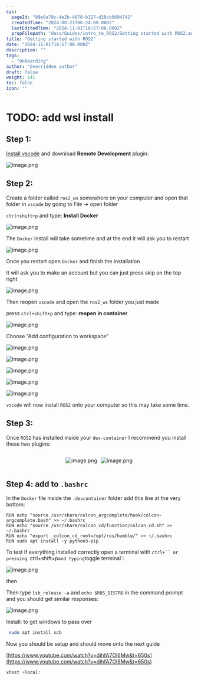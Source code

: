 ```yaml
---
sys:
  pageId: "89e0a78c-4e2b-4070-b327-d28cb0694742"
  createdTime: "2024-08-21T00:24:00.000Z"
  lastEditedTime: "2024-11-01T18:57:00.000Z"
  propFilepath: "docs/Guides/intro_to_ROS2/Getting started with ROS2.md"
title: "Getting started with ROS2"
date: "2024-11-01T18:57:00.000Z"
description: ""
tags:
  - "Onboarding"
author: "Overridden author"
draft: false
weight: 141
toc: false
icon: ""
---
```


# TODO: add wsl install

## Step 1:

[Install vscode](https://code.visualstudio.com/download) and download **Remote Development** plugin:

![image.png](https://prod-files-secure.s3.us-west-2.amazonaws.com/d518164a-d88e-44d1-a4ee-3adb3bd8bce0/efb52993-1881-4a40-b95e-6f020334f022/image.png?X-Amz-Algorithm=AWS4-HMAC-SHA256&X-Amz-Content-Sha256=UNSIGNED-PAYLOAD&X-Amz-Credential=ASIAZI2LB4665JKC2W3D%2F20250204%2Fus-west-2%2Fs3%2Faws4_request&X-Amz-Date=20250204T170305Z&X-Amz-Expires=3600&X-Amz-Security-Token=IQoJb3JpZ2luX2VjEBkaCXVzLXdlc3QtMiJHMEUCIBm4EIl2mDVlmJBp4JxcfeJE%2FkU%2Ft0zbg5it0bDdXzzVAiEAl1X8wByqWoiLE2ApEpH%2FJTbGEDFoWCiLZgHGaY1YgKEq%2FwMIMhAAGgw2Mzc0MjMxODM4MDUiDMvA7ibn4O%2Fj02x31SrcAwBfo1A4CH5R9fTNLe7NSN0qYyppkym7OAzVnBQSlTIY4dWYZ98amHyQ8rwY2gYRH6t1HNiMAMp7DiZMKGKRAfCajzS5%2BEVBxZnUlC8V2syXoaZIgY1cdgPmVeOnuNwvHl0KU6thfv7Cy3a9%2BxZWlbsdA6xQP3HjdALuXb3IgRrknH679zP9%2Fms9E6m9wWXxCve8W15ATJbhleMMa%2FJSFhLk78hjNlMfluQLVZbIWkdbTDy8u1RosHYOLNgKoMbS%2FVYlBNoqGPUGcM6QsCG2TCSdMvKGIJZPQqB7juC%2FB2fUUlO%2Bj8AkP2zc7yoM40KfU%2B2jDVm26Nuvqj%2BfLV0K4YUgHYtnr4CUem1wMPU6I6YUi8WBtTNLDb84Sk3KUOCN2ERkGp5Q5GDh86hpbU%2FnayDVBboiShWKjIIhCuIf9b7FBGDYTYhknho9QdGpxsmRg0tnl%2BP9SD81X8fizIQ4e%2BZHw8xkC1MlLpMoFDu5gOptciXXiIiheGpZEHoVzsnHSY2%2FogYPspv8ffFhSZPUNo73EqW1LNbV1XoietoXuNpPt89RQRxsjhfyO1vLXg5cZdS1%2BIkwxBqDJCa%2FJ%2Br8HS0XmYTrHPfK1xTaPZxHHF1xNojEQXuwfPmir7FOMPOEib0GOqUB8%2Fu4INhkeO%2FTmaSDuy2N%2Fl1E0qjRmXJ39%2BffA0TUrlE6Q3fOrqXpTpLT0nujfau4CEdhRQpRoWZyAtYFeEdYWQFFcP5cR%2FaiGlfRZ81S9NBvvzdmVMI96hsfREqMLZP0nN1N%2FMygZLdb1zHGzeIxAWc3w5EnqX3QmWaKXfFSNQtP%2Bj506ak29LLS28UOJyMRbF8QwKe3%2FlknTjm6%2B9i5r%2FHxnGmH&X-Amz-Signature=c9cdf3170fdbc5601ee45e78a3741a0df0d8a36dde4720817c66f3dfe4198850&X-Amz-SignedHeaders=host&x-id=GetObject)

## Step 2:

Create a folder called `ros2_ws` somewhere on your computer and open that folder in `vscode` by going to File → open folder 

`ctrl+shift+p` and type: **Install Docker**

![image.png](https://prod-files-secure.s3.us-west-2.amazonaws.com/d518164a-d88e-44d1-a4ee-3adb3bd8bce0/2269dc0e-1cd5-47ff-bceb-c04ad9b2eab0/image.png?X-Amz-Algorithm=AWS4-HMAC-SHA256&X-Amz-Content-Sha256=UNSIGNED-PAYLOAD&X-Amz-Credential=ASIAZI2LB4665JKC2W3D%2F20250204%2Fus-west-2%2Fs3%2Faws4_request&X-Amz-Date=20250204T170305Z&X-Amz-Expires=3600&X-Amz-Security-Token=IQoJb3JpZ2luX2VjEBkaCXVzLXdlc3QtMiJHMEUCIBm4EIl2mDVlmJBp4JxcfeJE%2FkU%2Ft0zbg5it0bDdXzzVAiEAl1X8wByqWoiLE2ApEpH%2FJTbGEDFoWCiLZgHGaY1YgKEq%2FwMIMhAAGgw2Mzc0MjMxODM4MDUiDMvA7ibn4O%2Fj02x31SrcAwBfo1A4CH5R9fTNLe7NSN0qYyppkym7OAzVnBQSlTIY4dWYZ98amHyQ8rwY2gYRH6t1HNiMAMp7DiZMKGKRAfCajzS5%2BEVBxZnUlC8V2syXoaZIgY1cdgPmVeOnuNwvHl0KU6thfv7Cy3a9%2BxZWlbsdA6xQP3HjdALuXb3IgRrknH679zP9%2Fms9E6m9wWXxCve8W15ATJbhleMMa%2FJSFhLk78hjNlMfluQLVZbIWkdbTDy8u1RosHYOLNgKoMbS%2FVYlBNoqGPUGcM6QsCG2TCSdMvKGIJZPQqB7juC%2FB2fUUlO%2Bj8AkP2zc7yoM40KfU%2B2jDVm26Nuvqj%2BfLV0K4YUgHYtnr4CUem1wMPU6I6YUi8WBtTNLDb84Sk3KUOCN2ERkGp5Q5GDh86hpbU%2FnayDVBboiShWKjIIhCuIf9b7FBGDYTYhknho9QdGpxsmRg0tnl%2BP9SD81X8fizIQ4e%2BZHw8xkC1MlLpMoFDu5gOptciXXiIiheGpZEHoVzsnHSY2%2FogYPspv8ffFhSZPUNo73EqW1LNbV1XoietoXuNpPt89RQRxsjhfyO1vLXg5cZdS1%2BIkwxBqDJCa%2FJ%2Br8HS0XmYTrHPfK1xTaPZxHHF1xNojEQXuwfPmir7FOMPOEib0GOqUB8%2Fu4INhkeO%2FTmaSDuy2N%2Fl1E0qjRmXJ39%2BffA0TUrlE6Q3fOrqXpTpLT0nujfau4CEdhRQpRoWZyAtYFeEdYWQFFcP5cR%2FaiGlfRZ81S9NBvvzdmVMI96hsfREqMLZP0nN1N%2FMygZLdb1zHGzeIxAWc3w5EnqX3QmWaKXfFSNQtP%2Bj506ak29LLS28UOJyMRbF8QwKe3%2FlknTjm6%2B9i5r%2FHxnGmH&X-Amz-Signature=6c1724670135d91fb518525e971e55d1c376bdbbfb9e0368bdb467d7bdbbe0cc&X-Amz-SignedHeaders=host&x-id=GetObject)

The `Docker` install will take sometime and at the end it will ask you to restart

![image.png](https://prod-files-secure.s3.us-west-2.amazonaws.com/d518164a-d88e-44d1-a4ee-3adb3bd8bce0/ed233f78-be33-4b1f-b89c-9c346c0e961e/image.png?X-Amz-Algorithm=AWS4-HMAC-SHA256&X-Amz-Content-Sha256=UNSIGNED-PAYLOAD&X-Amz-Credential=ASIAZI2LB4665JKC2W3D%2F20250204%2Fus-west-2%2Fs3%2Faws4_request&X-Amz-Date=20250204T170305Z&X-Amz-Expires=3600&X-Amz-Security-Token=IQoJb3JpZ2luX2VjEBkaCXVzLXdlc3QtMiJHMEUCIBm4EIl2mDVlmJBp4JxcfeJE%2FkU%2Ft0zbg5it0bDdXzzVAiEAl1X8wByqWoiLE2ApEpH%2FJTbGEDFoWCiLZgHGaY1YgKEq%2FwMIMhAAGgw2Mzc0MjMxODM4MDUiDMvA7ibn4O%2Fj02x31SrcAwBfo1A4CH5R9fTNLe7NSN0qYyppkym7OAzVnBQSlTIY4dWYZ98amHyQ8rwY2gYRH6t1HNiMAMp7DiZMKGKRAfCajzS5%2BEVBxZnUlC8V2syXoaZIgY1cdgPmVeOnuNwvHl0KU6thfv7Cy3a9%2BxZWlbsdA6xQP3HjdALuXb3IgRrknH679zP9%2Fms9E6m9wWXxCve8W15ATJbhleMMa%2FJSFhLk78hjNlMfluQLVZbIWkdbTDy8u1RosHYOLNgKoMbS%2FVYlBNoqGPUGcM6QsCG2TCSdMvKGIJZPQqB7juC%2FB2fUUlO%2Bj8AkP2zc7yoM40KfU%2B2jDVm26Nuvqj%2BfLV0K4YUgHYtnr4CUem1wMPU6I6YUi8WBtTNLDb84Sk3KUOCN2ERkGp5Q5GDh86hpbU%2FnayDVBboiShWKjIIhCuIf9b7FBGDYTYhknho9QdGpxsmRg0tnl%2BP9SD81X8fizIQ4e%2BZHw8xkC1MlLpMoFDu5gOptciXXiIiheGpZEHoVzsnHSY2%2FogYPspv8ffFhSZPUNo73EqW1LNbV1XoietoXuNpPt89RQRxsjhfyO1vLXg5cZdS1%2BIkwxBqDJCa%2FJ%2Br8HS0XmYTrHPfK1xTaPZxHHF1xNojEQXuwfPmir7FOMPOEib0GOqUB8%2Fu4INhkeO%2FTmaSDuy2N%2Fl1E0qjRmXJ39%2BffA0TUrlE6Q3fOrqXpTpLT0nujfau4CEdhRQpRoWZyAtYFeEdYWQFFcP5cR%2FaiGlfRZ81S9NBvvzdmVMI96hsfREqMLZP0nN1N%2FMygZLdb1zHGzeIxAWc3w5EnqX3QmWaKXfFSNQtP%2Bj506ak29LLS28UOJyMRbF8QwKe3%2FlknTjm6%2B9i5r%2FHxnGmH&X-Amz-Signature=6ba3effb2fb25e06ba1a80571d06d0a6c66cb53c6a0eac1a120bb98d4a179115&X-Amz-SignedHeaders=host&x-id=GetObject)

Once you restart open `Docker` and finish the installation

It will ask you to make an account but you can just press skip on the top right

![image.png](https://prod-files-secure.s3.us-west-2.amazonaws.com/d518164a-d88e-44d1-a4ee-3adb3bd8bce0/21010ad9-1659-4fd9-9f59-9932a09b2a3d/image.png?X-Amz-Algorithm=AWS4-HMAC-SHA256&X-Amz-Content-Sha256=UNSIGNED-PAYLOAD&X-Amz-Credential=ASIAZI2LB4665JKC2W3D%2F20250204%2Fus-west-2%2Fs3%2Faws4_request&X-Amz-Date=20250204T170305Z&X-Amz-Expires=3600&X-Amz-Security-Token=IQoJb3JpZ2luX2VjEBkaCXVzLXdlc3QtMiJHMEUCIBm4EIl2mDVlmJBp4JxcfeJE%2FkU%2Ft0zbg5it0bDdXzzVAiEAl1X8wByqWoiLE2ApEpH%2FJTbGEDFoWCiLZgHGaY1YgKEq%2FwMIMhAAGgw2Mzc0MjMxODM4MDUiDMvA7ibn4O%2Fj02x31SrcAwBfo1A4CH5R9fTNLe7NSN0qYyppkym7OAzVnBQSlTIY4dWYZ98amHyQ8rwY2gYRH6t1HNiMAMp7DiZMKGKRAfCajzS5%2BEVBxZnUlC8V2syXoaZIgY1cdgPmVeOnuNwvHl0KU6thfv7Cy3a9%2BxZWlbsdA6xQP3HjdALuXb3IgRrknH679zP9%2Fms9E6m9wWXxCve8W15ATJbhleMMa%2FJSFhLk78hjNlMfluQLVZbIWkdbTDy8u1RosHYOLNgKoMbS%2FVYlBNoqGPUGcM6QsCG2TCSdMvKGIJZPQqB7juC%2FB2fUUlO%2Bj8AkP2zc7yoM40KfU%2B2jDVm26Nuvqj%2BfLV0K4YUgHYtnr4CUem1wMPU6I6YUi8WBtTNLDb84Sk3KUOCN2ERkGp5Q5GDh86hpbU%2FnayDVBboiShWKjIIhCuIf9b7FBGDYTYhknho9QdGpxsmRg0tnl%2BP9SD81X8fizIQ4e%2BZHw8xkC1MlLpMoFDu5gOptciXXiIiheGpZEHoVzsnHSY2%2FogYPspv8ffFhSZPUNo73EqW1LNbV1XoietoXuNpPt89RQRxsjhfyO1vLXg5cZdS1%2BIkwxBqDJCa%2FJ%2Br8HS0XmYTrHPfK1xTaPZxHHF1xNojEQXuwfPmir7FOMPOEib0GOqUB8%2Fu4INhkeO%2FTmaSDuy2N%2Fl1E0qjRmXJ39%2BffA0TUrlE6Q3fOrqXpTpLT0nujfau4CEdhRQpRoWZyAtYFeEdYWQFFcP5cR%2FaiGlfRZ81S9NBvvzdmVMI96hsfREqMLZP0nN1N%2FMygZLdb1zHGzeIxAWc3w5EnqX3QmWaKXfFSNQtP%2Bj506ak29LLS28UOJyMRbF8QwKe3%2FlknTjm6%2B9i5r%2FHxnGmH&X-Amz-Signature=8baadcd50d6bedf4aa6582d5389edccfa7a25077777ba8dbc005531087825387&X-Amz-SignedHeaders=host&x-id=GetObject)

Then reopen `vscode` and open the `ros2_ws` folder you just made

press `ctrl+shift+p` and type: **reopen in container**

![image.png](https://prod-files-secure.s3.us-west-2.amazonaws.com/d518164a-d88e-44d1-a4ee-3adb3bd8bce0/4e93b8c2-41ad-488c-8095-c74205196118/image.png?X-Amz-Algorithm=AWS4-HMAC-SHA256&X-Amz-Content-Sha256=UNSIGNED-PAYLOAD&X-Amz-Credential=ASIAZI2LB4665JKC2W3D%2F20250204%2Fus-west-2%2Fs3%2Faws4_request&X-Amz-Date=20250204T170305Z&X-Amz-Expires=3600&X-Amz-Security-Token=IQoJb3JpZ2luX2VjEBkaCXVzLXdlc3QtMiJHMEUCIBm4EIl2mDVlmJBp4JxcfeJE%2FkU%2Ft0zbg5it0bDdXzzVAiEAl1X8wByqWoiLE2ApEpH%2FJTbGEDFoWCiLZgHGaY1YgKEq%2FwMIMhAAGgw2Mzc0MjMxODM4MDUiDMvA7ibn4O%2Fj02x31SrcAwBfo1A4CH5R9fTNLe7NSN0qYyppkym7OAzVnBQSlTIY4dWYZ98amHyQ8rwY2gYRH6t1HNiMAMp7DiZMKGKRAfCajzS5%2BEVBxZnUlC8V2syXoaZIgY1cdgPmVeOnuNwvHl0KU6thfv7Cy3a9%2BxZWlbsdA6xQP3HjdALuXb3IgRrknH679zP9%2Fms9E6m9wWXxCve8W15ATJbhleMMa%2FJSFhLk78hjNlMfluQLVZbIWkdbTDy8u1RosHYOLNgKoMbS%2FVYlBNoqGPUGcM6QsCG2TCSdMvKGIJZPQqB7juC%2FB2fUUlO%2Bj8AkP2zc7yoM40KfU%2B2jDVm26Nuvqj%2BfLV0K4YUgHYtnr4CUem1wMPU6I6YUi8WBtTNLDb84Sk3KUOCN2ERkGp5Q5GDh86hpbU%2FnayDVBboiShWKjIIhCuIf9b7FBGDYTYhknho9QdGpxsmRg0tnl%2BP9SD81X8fizIQ4e%2BZHw8xkC1MlLpMoFDu5gOptciXXiIiheGpZEHoVzsnHSY2%2FogYPspv8ffFhSZPUNo73EqW1LNbV1XoietoXuNpPt89RQRxsjhfyO1vLXg5cZdS1%2BIkwxBqDJCa%2FJ%2Br8HS0XmYTrHPfK1xTaPZxHHF1xNojEQXuwfPmir7FOMPOEib0GOqUB8%2Fu4INhkeO%2FTmaSDuy2N%2Fl1E0qjRmXJ39%2BffA0TUrlE6Q3fOrqXpTpLT0nujfau4CEdhRQpRoWZyAtYFeEdYWQFFcP5cR%2FaiGlfRZ81S9NBvvzdmVMI96hsfREqMLZP0nN1N%2FMygZLdb1zHGzeIxAWc3w5EnqX3QmWaKXfFSNQtP%2Bj506ak29LLS28UOJyMRbF8QwKe3%2FlknTjm6%2B9i5r%2FHxnGmH&X-Amz-Signature=7ec669ff96ce91ca5771cb0d616ab00fcd3fc3bdb7dc473cb8bf0212b109acb4&X-Amz-SignedHeaders=host&x-id=GetObject)

Choose “Add configuration to workspace”

![image.png](https://prod-files-secure.s3.us-west-2.amazonaws.com/d518164a-d88e-44d1-a4ee-3adb3bd8bce0/9560b282-5060-4989-ba37-97e7b2c22476/image.png?X-Amz-Algorithm=AWS4-HMAC-SHA256&X-Amz-Content-Sha256=UNSIGNED-PAYLOAD&X-Amz-Credential=ASIAZI2LB4665JKC2W3D%2F20250204%2Fus-west-2%2Fs3%2Faws4_request&X-Amz-Date=20250204T170305Z&X-Amz-Expires=3600&X-Amz-Security-Token=IQoJb3JpZ2luX2VjEBkaCXVzLXdlc3QtMiJHMEUCIBm4EIl2mDVlmJBp4JxcfeJE%2FkU%2Ft0zbg5it0bDdXzzVAiEAl1X8wByqWoiLE2ApEpH%2FJTbGEDFoWCiLZgHGaY1YgKEq%2FwMIMhAAGgw2Mzc0MjMxODM4MDUiDMvA7ibn4O%2Fj02x31SrcAwBfo1A4CH5R9fTNLe7NSN0qYyppkym7OAzVnBQSlTIY4dWYZ98amHyQ8rwY2gYRH6t1HNiMAMp7DiZMKGKRAfCajzS5%2BEVBxZnUlC8V2syXoaZIgY1cdgPmVeOnuNwvHl0KU6thfv7Cy3a9%2BxZWlbsdA6xQP3HjdALuXb3IgRrknH679zP9%2Fms9E6m9wWXxCve8W15ATJbhleMMa%2FJSFhLk78hjNlMfluQLVZbIWkdbTDy8u1RosHYOLNgKoMbS%2FVYlBNoqGPUGcM6QsCG2TCSdMvKGIJZPQqB7juC%2FB2fUUlO%2Bj8AkP2zc7yoM40KfU%2B2jDVm26Nuvqj%2BfLV0K4YUgHYtnr4CUem1wMPU6I6YUi8WBtTNLDb84Sk3KUOCN2ERkGp5Q5GDh86hpbU%2FnayDVBboiShWKjIIhCuIf9b7FBGDYTYhknho9QdGpxsmRg0tnl%2BP9SD81X8fizIQ4e%2BZHw8xkC1MlLpMoFDu5gOptciXXiIiheGpZEHoVzsnHSY2%2FogYPspv8ffFhSZPUNo73EqW1LNbV1XoietoXuNpPt89RQRxsjhfyO1vLXg5cZdS1%2BIkwxBqDJCa%2FJ%2Br8HS0XmYTrHPfK1xTaPZxHHF1xNojEQXuwfPmir7FOMPOEib0GOqUB8%2Fu4INhkeO%2FTmaSDuy2N%2Fl1E0qjRmXJ39%2BffA0TUrlE6Q3fOrqXpTpLT0nujfau4CEdhRQpRoWZyAtYFeEdYWQFFcP5cR%2FaiGlfRZ81S9NBvvzdmVMI96hsfREqMLZP0nN1N%2FMygZLdb1zHGzeIxAWc3w5EnqX3QmWaKXfFSNQtP%2Bj506ak29LLS28UOJyMRbF8QwKe3%2FlknTjm6%2B9i5r%2FHxnGmH&X-Amz-Signature=ec6f80481771e257502f12fd83844e3ab5cce454a37c24c4a226e816a17359e3&X-Amz-SignedHeaders=host&x-id=GetObject)

![image.png](https://prod-files-secure.s3.us-west-2.amazonaws.com/d518164a-d88e-44d1-a4ee-3adb3bd8bce0/2ee63f81-886b-48e8-a553-dc6e5eac99e4/image.png?X-Amz-Algorithm=AWS4-HMAC-SHA256&X-Amz-Content-Sha256=UNSIGNED-PAYLOAD&X-Amz-Credential=ASIAZI2LB4665JKC2W3D%2F20250204%2Fus-west-2%2Fs3%2Faws4_request&X-Amz-Date=20250204T170305Z&X-Amz-Expires=3600&X-Amz-Security-Token=IQoJb3JpZ2luX2VjEBkaCXVzLXdlc3QtMiJHMEUCIBm4EIl2mDVlmJBp4JxcfeJE%2FkU%2Ft0zbg5it0bDdXzzVAiEAl1X8wByqWoiLE2ApEpH%2FJTbGEDFoWCiLZgHGaY1YgKEq%2FwMIMhAAGgw2Mzc0MjMxODM4MDUiDMvA7ibn4O%2Fj02x31SrcAwBfo1A4CH5R9fTNLe7NSN0qYyppkym7OAzVnBQSlTIY4dWYZ98amHyQ8rwY2gYRH6t1HNiMAMp7DiZMKGKRAfCajzS5%2BEVBxZnUlC8V2syXoaZIgY1cdgPmVeOnuNwvHl0KU6thfv7Cy3a9%2BxZWlbsdA6xQP3HjdALuXb3IgRrknH679zP9%2Fms9E6m9wWXxCve8W15ATJbhleMMa%2FJSFhLk78hjNlMfluQLVZbIWkdbTDy8u1RosHYOLNgKoMbS%2FVYlBNoqGPUGcM6QsCG2TCSdMvKGIJZPQqB7juC%2FB2fUUlO%2Bj8AkP2zc7yoM40KfU%2B2jDVm26Nuvqj%2BfLV0K4YUgHYtnr4CUem1wMPU6I6YUi8WBtTNLDb84Sk3KUOCN2ERkGp5Q5GDh86hpbU%2FnayDVBboiShWKjIIhCuIf9b7FBGDYTYhknho9QdGpxsmRg0tnl%2BP9SD81X8fizIQ4e%2BZHw8xkC1MlLpMoFDu5gOptciXXiIiheGpZEHoVzsnHSY2%2FogYPspv8ffFhSZPUNo73EqW1LNbV1XoietoXuNpPt89RQRxsjhfyO1vLXg5cZdS1%2BIkwxBqDJCa%2FJ%2Br8HS0XmYTrHPfK1xTaPZxHHF1xNojEQXuwfPmir7FOMPOEib0GOqUB8%2Fu4INhkeO%2FTmaSDuy2N%2Fl1E0qjRmXJ39%2BffA0TUrlE6Q3fOrqXpTpLT0nujfau4CEdhRQpRoWZyAtYFeEdYWQFFcP5cR%2FaiGlfRZ81S9NBvvzdmVMI96hsfREqMLZP0nN1N%2FMygZLdb1zHGzeIxAWc3w5EnqX3QmWaKXfFSNQtP%2Bj506ak29LLS28UOJyMRbF8QwKe3%2FlknTjm6%2B9i5r%2FHxnGmH&X-Amz-Signature=5b5afc3e4b64e853fb8e524dd0205f9eb0666a7b58ade92fb5563949505b7761&X-Amz-SignedHeaders=host&x-id=GetObject)

![image.png](https://prod-files-secure.s3.us-west-2.amazonaws.com/d518164a-d88e-44d1-a4ee-3adb3bd8bce0/ae1580b2-b048-407e-aed9-b584224a7a04/image.png?X-Amz-Algorithm=AWS4-HMAC-SHA256&X-Amz-Content-Sha256=UNSIGNED-PAYLOAD&X-Amz-Credential=ASIAZI2LB4665JKC2W3D%2F20250204%2Fus-west-2%2Fs3%2Faws4_request&X-Amz-Date=20250204T170305Z&X-Amz-Expires=3600&X-Amz-Security-Token=IQoJb3JpZ2luX2VjEBkaCXVzLXdlc3QtMiJHMEUCIBm4EIl2mDVlmJBp4JxcfeJE%2FkU%2Ft0zbg5it0bDdXzzVAiEAl1X8wByqWoiLE2ApEpH%2FJTbGEDFoWCiLZgHGaY1YgKEq%2FwMIMhAAGgw2Mzc0MjMxODM4MDUiDMvA7ibn4O%2Fj02x31SrcAwBfo1A4CH5R9fTNLe7NSN0qYyppkym7OAzVnBQSlTIY4dWYZ98amHyQ8rwY2gYRH6t1HNiMAMp7DiZMKGKRAfCajzS5%2BEVBxZnUlC8V2syXoaZIgY1cdgPmVeOnuNwvHl0KU6thfv7Cy3a9%2BxZWlbsdA6xQP3HjdALuXb3IgRrknH679zP9%2Fms9E6m9wWXxCve8W15ATJbhleMMa%2FJSFhLk78hjNlMfluQLVZbIWkdbTDy8u1RosHYOLNgKoMbS%2FVYlBNoqGPUGcM6QsCG2TCSdMvKGIJZPQqB7juC%2FB2fUUlO%2Bj8AkP2zc7yoM40KfU%2B2jDVm26Nuvqj%2BfLV0K4YUgHYtnr4CUem1wMPU6I6YUi8WBtTNLDb84Sk3KUOCN2ERkGp5Q5GDh86hpbU%2FnayDVBboiShWKjIIhCuIf9b7FBGDYTYhknho9QdGpxsmRg0tnl%2BP9SD81X8fizIQ4e%2BZHw8xkC1MlLpMoFDu5gOptciXXiIiheGpZEHoVzsnHSY2%2FogYPspv8ffFhSZPUNo73EqW1LNbV1XoietoXuNpPt89RQRxsjhfyO1vLXg5cZdS1%2BIkwxBqDJCa%2FJ%2Br8HS0XmYTrHPfK1xTaPZxHHF1xNojEQXuwfPmir7FOMPOEib0GOqUB8%2Fu4INhkeO%2FTmaSDuy2N%2Fl1E0qjRmXJ39%2BffA0TUrlE6Q3fOrqXpTpLT0nujfau4CEdhRQpRoWZyAtYFeEdYWQFFcP5cR%2FaiGlfRZ81S9NBvvzdmVMI96hsfREqMLZP0nN1N%2FMygZLdb1zHGzeIxAWc3w5EnqX3QmWaKXfFSNQtP%2Bj506ak29LLS28UOJyMRbF8QwKe3%2FlknTjm6%2B9i5r%2FHxnGmH&X-Amz-Signature=042580d1b2e12ea8e57eb07feef0645967d5c073a969b53c0e223cbfda0a5da3&X-Amz-SignedHeaders=host&x-id=GetObject)

![image.png](https://prod-files-secure.s3.us-west-2.amazonaws.com/d518164a-d88e-44d1-a4ee-3adb3bd8bce0/53255b28-f75e-430f-b9e3-c0ac8577e42b/image.png?X-Amz-Algorithm=AWS4-HMAC-SHA256&X-Amz-Content-Sha256=UNSIGNED-PAYLOAD&X-Amz-Credential=ASIAZI2LB4665JKC2W3D%2F20250204%2Fus-west-2%2Fs3%2Faws4_request&X-Amz-Date=20250204T170305Z&X-Amz-Expires=3600&X-Amz-Security-Token=IQoJb3JpZ2luX2VjEBkaCXVzLXdlc3QtMiJHMEUCIBm4EIl2mDVlmJBp4JxcfeJE%2FkU%2Ft0zbg5it0bDdXzzVAiEAl1X8wByqWoiLE2ApEpH%2FJTbGEDFoWCiLZgHGaY1YgKEq%2FwMIMhAAGgw2Mzc0MjMxODM4MDUiDMvA7ibn4O%2Fj02x31SrcAwBfo1A4CH5R9fTNLe7NSN0qYyppkym7OAzVnBQSlTIY4dWYZ98amHyQ8rwY2gYRH6t1HNiMAMp7DiZMKGKRAfCajzS5%2BEVBxZnUlC8V2syXoaZIgY1cdgPmVeOnuNwvHl0KU6thfv7Cy3a9%2BxZWlbsdA6xQP3HjdALuXb3IgRrknH679zP9%2Fms9E6m9wWXxCve8W15ATJbhleMMa%2FJSFhLk78hjNlMfluQLVZbIWkdbTDy8u1RosHYOLNgKoMbS%2FVYlBNoqGPUGcM6QsCG2TCSdMvKGIJZPQqB7juC%2FB2fUUlO%2Bj8AkP2zc7yoM40KfU%2B2jDVm26Nuvqj%2BfLV0K4YUgHYtnr4CUem1wMPU6I6YUi8WBtTNLDb84Sk3KUOCN2ERkGp5Q5GDh86hpbU%2FnayDVBboiShWKjIIhCuIf9b7FBGDYTYhknho9QdGpxsmRg0tnl%2BP9SD81X8fizIQ4e%2BZHw8xkC1MlLpMoFDu5gOptciXXiIiheGpZEHoVzsnHSY2%2FogYPspv8ffFhSZPUNo73EqW1LNbV1XoietoXuNpPt89RQRxsjhfyO1vLXg5cZdS1%2BIkwxBqDJCa%2FJ%2Br8HS0XmYTrHPfK1xTaPZxHHF1xNojEQXuwfPmir7FOMPOEib0GOqUB8%2Fu4INhkeO%2FTmaSDuy2N%2Fl1E0qjRmXJ39%2BffA0TUrlE6Q3fOrqXpTpLT0nujfau4CEdhRQpRoWZyAtYFeEdYWQFFcP5cR%2FaiGlfRZ81S9NBvvzdmVMI96hsfREqMLZP0nN1N%2FMygZLdb1zHGzeIxAWc3w5EnqX3QmWaKXfFSNQtP%2Bj506ak29LLS28UOJyMRbF8QwKe3%2FlknTjm6%2B9i5r%2FHxnGmH&X-Amz-Signature=51b86eaaed93d247861f254999afb03e67ec60adb36827fff489ac010b98a6a1&X-Amz-SignedHeaders=host&x-id=GetObject)

![image.png](https://prod-files-secure.s3.us-west-2.amazonaws.com/d518164a-d88e-44d1-a4ee-3adb3bd8bce0/7c562767-5af9-4ffb-97d1-327bcdf4ee00/image.png?X-Amz-Algorithm=AWS4-HMAC-SHA256&X-Amz-Content-Sha256=UNSIGNED-PAYLOAD&X-Amz-Credential=ASIAZI2LB4665JKC2W3D%2F20250204%2Fus-west-2%2Fs3%2Faws4_request&X-Amz-Date=20250204T170305Z&X-Amz-Expires=3600&X-Amz-Security-Token=IQoJb3JpZ2luX2VjEBkaCXVzLXdlc3QtMiJHMEUCIBm4EIl2mDVlmJBp4JxcfeJE%2FkU%2Ft0zbg5it0bDdXzzVAiEAl1X8wByqWoiLE2ApEpH%2FJTbGEDFoWCiLZgHGaY1YgKEq%2FwMIMhAAGgw2Mzc0MjMxODM4MDUiDMvA7ibn4O%2Fj02x31SrcAwBfo1A4CH5R9fTNLe7NSN0qYyppkym7OAzVnBQSlTIY4dWYZ98amHyQ8rwY2gYRH6t1HNiMAMp7DiZMKGKRAfCajzS5%2BEVBxZnUlC8V2syXoaZIgY1cdgPmVeOnuNwvHl0KU6thfv7Cy3a9%2BxZWlbsdA6xQP3HjdALuXb3IgRrknH679zP9%2Fms9E6m9wWXxCve8W15ATJbhleMMa%2FJSFhLk78hjNlMfluQLVZbIWkdbTDy8u1RosHYOLNgKoMbS%2FVYlBNoqGPUGcM6QsCG2TCSdMvKGIJZPQqB7juC%2FB2fUUlO%2Bj8AkP2zc7yoM40KfU%2B2jDVm26Nuvqj%2BfLV0K4YUgHYtnr4CUem1wMPU6I6YUi8WBtTNLDb84Sk3KUOCN2ERkGp5Q5GDh86hpbU%2FnayDVBboiShWKjIIhCuIf9b7FBGDYTYhknho9QdGpxsmRg0tnl%2BP9SD81X8fizIQ4e%2BZHw8xkC1MlLpMoFDu5gOptciXXiIiheGpZEHoVzsnHSY2%2FogYPspv8ffFhSZPUNo73EqW1LNbV1XoietoXuNpPt89RQRxsjhfyO1vLXg5cZdS1%2BIkwxBqDJCa%2FJ%2Br8HS0XmYTrHPfK1xTaPZxHHF1xNojEQXuwfPmir7FOMPOEib0GOqUB8%2Fu4INhkeO%2FTmaSDuy2N%2Fl1E0qjRmXJ39%2BffA0TUrlE6Q3fOrqXpTpLT0nujfau4CEdhRQpRoWZyAtYFeEdYWQFFcP5cR%2FaiGlfRZ81S9NBvvzdmVMI96hsfREqMLZP0nN1N%2FMygZLdb1zHGzeIxAWc3w5EnqX3QmWaKXfFSNQtP%2Bj506ak29LLS28UOJyMRbF8QwKe3%2FlknTjm6%2B9i5r%2FHxnGmH&X-Amz-Signature=10d044fd7a6c54b076af7a466cbc2fddafae29487d3414c6e8a0d216adecb8d3&X-Amz-SignedHeaders=host&x-id=GetObject)

`vscode` will now install `ROS2` onto your computer so this may take some time.

## Step 3:

Once `ROS2` has installed inside your `dev-container` I recommend you install these two plugins:

<div style="display: flex;flex-direction: row; column-gap:10px; max-width: 630px;justify-content: center;">
<div>

![image.png](https://prod-files-secure.s3.us-west-2.amazonaws.com/d518164a-d88e-44d1-a4ee-3adb3bd8bce0/3fc3d550-5a54-4ba1-ba6b-faa01cdb7369/image.png?X-Amz-Algorithm=AWS4-HMAC-SHA256&X-Amz-Content-Sha256=UNSIGNED-PAYLOAD&X-Amz-Credential=ASIAZI2LB466X3CEK7QV%2F20250204%2Fus-west-2%2Fs3%2Faws4_request&X-Amz-Date=20250204T170308Z&X-Amz-Expires=3600&X-Amz-Security-Token=IQoJb3JpZ2luX2VjEBkaCXVzLXdlc3QtMiJIMEYCIQDnVr26xDdXkb9995qmi8kyEcoS01EDv3eNDAIhMdqsZgIhAInwPOAzrrbSwZ2urpWTDz4PXA7otyTmPyoWCZJpCd%2F2Kv8DCDIQABoMNjM3NDIzMTgzODA1IgzDiuDSEu2%2B%2BIQ0R2Uq3ANEiwanzKPU5G9Mqh072CC%2F0gHLWCodj4CuvwMGiwty2N06LsA38b9GdcJ8iU8waGfwqFfy9Vg0WfDWukHvQ9k9Hj5P3SDOdKxx%2BU8Xo18JxnBTC79vyHdSZxv7d09zO0v25Ki0%2BOQe3sP5ytWE989rDINu7vZgyUplbfrNqHK3GmCCHKyQyxcWaIXTsUL1gmNK%2F4pI18jVEJVfgEgwNezUAK9NISC%2Brg4C1ATZfiGOPTB6Mj4KqO11lzHAUuwZRGC7R4QFJ5cd2lCIp%2FIiseoD%2BY3AM727pFxtSrgolcuhsQnQ2rrrQe%2FOL34MFNqGThUzwrQ8MrK%2F0jH6cWB7Q%2BPEDCS3bF7AdFlzTMerVyDwIXHO6mfQlPe7WCX41UgvgbQldQkJ4jJ5cTH4gZD3yS8ldNw1vrH%2BNHjZj5jJ2FIfqdDaPrcfh0Ke0tLBZCOMGhYhnaTONRF87yj8aLxRkTFQ59P2MUKrCn5IwDW54K%2F5pDf7CbDiH2WSZzTZbUMe9%2BJSPfh0vhJ4St00X99J3jBjeK5lwJW%2B5bikxpaVo4BYRb0cc9alTq81NCJS%2F4hd09k%2FJnTu%2BqhTHEtIWy2tHB%2FlmgcJ40lBW9gYRg4F3NCx5ywurvxQdVSJ6DgWFjDwhIm9BjqkAW%2BzTMMsEn0hVaPwABNWn%2FpRRMhOE5bFx3ctBI0UCD%2BcOZKQJN%2FIU1cT2OKfy1JLbHVSNZDfEp52W4CRAXnou6SywynWb9Dui%2Fa9Lbem3l5%2BbIVduAw3FQHZsd8d548%2FDjufkAMKXiLs%2BUACyr4fCVf1NLFoJIBnbtXS9vhL3IgGvCQE1Q5fe8PpQO26x3iWkLIiM9oteYanqZfO%2FWLqclWWd%2F1J&X-Amz-Signature=fc086b2f9acd257605c64688182dc93708e39cd2d33b0893a66ceac179d480d9&X-Amz-SignedHeaders=host&x-id=GetObject)

</div>
<div>

![image.png](https://prod-files-secure.s3.us-west-2.amazonaws.com/d518164a-d88e-44d1-a4ee-3adb3bd8bce0/d994cc66-13c2-4093-a5a3-f84cf4601a82/image.png?X-Amz-Algorithm=AWS4-HMAC-SHA256&X-Amz-Content-Sha256=UNSIGNED-PAYLOAD&X-Amz-Credential=ASIAZI2LB466ROSL5ULL%2F20250204%2Fus-west-2%2Fs3%2Faws4_request&X-Amz-Date=20250204T170308Z&X-Amz-Expires=3600&X-Amz-Security-Token=IQoJb3JpZ2luX2VjEBkaCXVzLXdlc3QtMiJGMEQCIDzsKh6ZhprCevKZ2FrVDXHOeWQNY51LH%2FnSrL2RpQRnAiBfKfePdfMjW%2B7XiJCCtAZh7x6qhY2CCHXbasNcuODU5Sr%2FAwgyEAAaDDYzNzQyMzE4MzgwNSIMYlYhPIeGi%2FcXAcqtKtwDZ2gKrjQsir7RDhhlfuBuLIn0efIBWKeDDFup7PMYMq8a1uA3uqtscXa3Qf70E89pNAevW2GTLYQ%2BqFlcXeizV1UfsstbFh5GTSnaLwJHv52rSarwoqYmOJFFl153ZvND6FvNSVQvRUfJQqB4ffGbSUR0c8IzT8O0ePPyRBP%2BmFU0lt0ZpeBBQCT8Ta4jTcJ4QvulwC%2F2d4IwG%2FsoTiQKHLGHIsEwsMJZsQ%2F1tKYHb2laYhFS5A%2BZ9W03bsi5qCcFJ5m9lfVLxwvV42JV5wfbQtky3HeonE5S868Mh5psFZWA92FenNqpO%2FpqIQ0Hhqid5OwkHllzaXAZVefPGJaHEMrm8rhtuTFhvDzeMOcJT8GuxgOFelZN3v0IrA65HYMqqnRPQQEbV3bY0v4J4Jz5sm02eNn5pmSsPgp4wchyZP0nyBAUg%2FI08ywZ%2BJh0BfmuQ6hHwWS6i9L5t6kiB%2F44Gxcw2miUcydR2pFdbyjfFEtXKztwsWaZpPWKc7%2BFYyBQRbFT834oyzv08lROEakozMt9O5RDbC2LZa0TWkZiE5xOPDmJadBtv90te5egNiLTJ2H7k2%2B11%2BM9sxB4NjdnLYB1CFziWKp8qImEoW9ddC55pMm3YdzAeL8Sg78w5YSJvQY6pgHAC3D4pcwrSRZlCXTTYU2zkmZZ2UK0%2BR15yI3%2Ffo0Omj2e4625oxPl4N8rahjYCHyBftCKmFxSfPOpyDME1EmM%2BH%2BZ3VSl36Cr4hvAQMKJzGmIOGlxpezBAYnP4GdxYgPRP8NKNkXosP9W7I9rmABTmZBAGkGbn6SzjcgCaj6GDudboihr13KVigng43pridyj2frOsasKcIpWyHFmeR7s60eeAvOa&X-Amz-Signature=de47960b990f89530adcc75a6bcf306de03d311cfdd42002ecdf4726fae92f5b&X-Amz-SignedHeaders=host&x-id=GetObject)

</div>
</div>

## Step 4: add to `.bashrc`

In the `Docker` file inside the `.devcontainer` folder add this line at the very bottom: 

```docker
RUN echo "source /usr/share/colcon_argcomplete/hook/colcon-argcomplete.bash" >> ~/.bashrc
RUN echo "source /usr/share/colcon_cd/function/colcon_cd.sh" >> ~/.bashrc
RUN echo "export _colcon_cd_root=/opt/ros/humble/" >> ~/.bashrc
RUN sudo apt install -y python3-pip 
```

To test if everything installed correctly open a terminal with `ctrl+`` or pressing `ctrl+shift+p` and typing `toggle terminal`:

![image.png](https://prod-files-secure.s3.us-west-2.amazonaws.com/d518164a-d88e-44d1-a4ee-3adb3bd8bce0/6a4943d8-b04e-4c02-9a58-775f3384d1a5/image.png?X-Amz-Algorithm=AWS4-HMAC-SHA256&X-Amz-Content-Sha256=UNSIGNED-PAYLOAD&X-Amz-Credential=ASIAZI2LB4665JKC2W3D%2F20250204%2Fus-west-2%2Fs3%2Faws4_request&X-Amz-Date=20250204T170305Z&X-Amz-Expires=3600&X-Amz-Security-Token=IQoJb3JpZ2luX2VjEBkaCXVzLXdlc3QtMiJHMEUCIBm4EIl2mDVlmJBp4JxcfeJE%2FkU%2Ft0zbg5it0bDdXzzVAiEAl1X8wByqWoiLE2ApEpH%2FJTbGEDFoWCiLZgHGaY1YgKEq%2FwMIMhAAGgw2Mzc0MjMxODM4MDUiDMvA7ibn4O%2Fj02x31SrcAwBfo1A4CH5R9fTNLe7NSN0qYyppkym7OAzVnBQSlTIY4dWYZ98amHyQ8rwY2gYRH6t1HNiMAMp7DiZMKGKRAfCajzS5%2BEVBxZnUlC8V2syXoaZIgY1cdgPmVeOnuNwvHl0KU6thfv7Cy3a9%2BxZWlbsdA6xQP3HjdALuXb3IgRrknH679zP9%2Fms9E6m9wWXxCve8W15ATJbhleMMa%2FJSFhLk78hjNlMfluQLVZbIWkdbTDy8u1RosHYOLNgKoMbS%2FVYlBNoqGPUGcM6QsCG2TCSdMvKGIJZPQqB7juC%2FB2fUUlO%2Bj8AkP2zc7yoM40KfU%2B2jDVm26Nuvqj%2BfLV0K4YUgHYtnr4CUem1wMPU6I6YUi8WBtTNLDb84Sk3KUOCN2ERkGp5Q5GDh86hpbU%2FnayDVBboiShWKjIIhCuIf9b7FBGDYTYhknho9QdGpxsmRg0tnl%2BP9SD81X8fizIQ4e%2BZHw8xkC1MlLpMoFDu5gOptciXXiIiheGpZEHoVzsnHSY2%2FogYPspv8ffFhSZPUNo73EqW1LNbV1XoietoXuNpPt89RQRxsjhfyO1vLXg5cZdS1%2BIkwxBqDJCa%2FJ%2Br8HS0XmYTrHPfK1xTaPZxHHF1xNojEQXuwfPmir7FOMPOEib0GOqUB8%2Fu4INhkeO%2FTmaSDuy2N%2Fl1E0qjRmXJ39%2BffA0TUrlE6Q3fOrqXpTpLT0nujfau4CEdhRQpRoWZyAtYFeEdYWQFFcP5cR%2FaiGlfRZ81S9NBvvzdmVMI96hsfREqMLZP0nN1N%2FMygZLdb1zHGzeIxAWc3w5EnqX3QmWaKXfFSNQtP%2Bj506ak29LLS28UOJyMRbF8QwKe3%2FlknTjm6%2B9i5r%2FHxnGmH&X-Amz-Signature=33bed4ab086c5865123265d867ce7f8ac283e011b65986deb927375dedd87763&X-Amz-SignedHeaders=host&x-id=GetObject)

then 

Then type `lsb_release -a` and `echo $ROS_DISTRO` in the command prompt and you should get similar responses:

![image.png](https://prod-files-secure.s3.us-west-2.amazonaws.com/d518164a-d88e-44d1-a4ee-3adb3bd8bce0/3e635dec-a805-4e85-8b9e-d000e5b71a4e/image.png?X-Amz-Algorithm=AWS4-HMAC-SHA256&X-Amz-Content-Sha256=UNSIGNED-PAYLOAD&X-Amz-Credential=ASIAZI2LB4665JKC2W3D%2F20250204%2Fus-west-2%2Fs3%2Faws4_request&X-Amz-Date=20250204T170305Z&X-Amz-Expires=3600&X-Amz-Security-Token=IQoJb3JpZ2luX2VjEBkaCXVzLXdlc3QtMiJHMEUCIBm4EIl2mDVlmJBp4JxcfeJE%2FkU%2Ft0zbg5it0bDdXzzVAiEAl1X8wByqWoiLE2ApEpH%2FJTbGEDFoWCiLZgHGaY1YgKEq%2FwMIMhAAGgw2Mzc0MjMxODM4MDUiDMvA7ibn4O%2Fj02x31SrcAwBfo1A4CH5R9fTNLe7NSN0qYyppkym7OAzVnBQSlTIY4dWYZ98amHyQ8rwY2gYRH6t1HNiMAMp7DiZMKGKRAfCajzS5%2BEVBxZnUlC8V2syXoaZIgY1cdgPmVeOnuNwvHl0KU6thfv7Cy3a9%2BxZWlbsdA6xQP3HjdALuXb3IgRrknH679zP9%2Fms9E6m9wWXxCve8W15ATJbhleMMa%2FJSFhLk78hjNlMfluQLVZbIWkdbTDy8u1RosHYOLNgKoMbS%2FVYlBNoqGPUGcM6QsCG2TCSdMvKGIJZPQqB7juC%2FB2fUUlO%2Bj8AkP2zc7yoM40KfU%2B2jDVm26Nuvqj%2BfLV0K4YUgHYtnr4CUem1wMPU6I6YUi8WBtTNLDb84Sk3KUOCN2ERkGp5Q5GDh86hpbU%2FnayDVBboiShWKjIIhCuIf9b7FBGDYTYhknho9QdGpxsmRg0tnl%2BP9SD81X8fizIQ4e%2BZHw8xkC1MlLpMoFDu5gOptciXXiIiheGpZEHoVzsnHSY2%2FogYPspv8ffFhSZPUNo73EqW1LNbV1XoietoXuNpPt89RQRxsjhfyO1vLXg5cZdS1%2BIkwxBqDJCa%2FJ%2Br8HS0XmYTrHPfK1xTaPZxHHF1xNojEQXuwfPmir7FOMPOEib0GOqUB8%2Fu4INhkeO%2FTmaSDuy2N%2Fl1E0qjRmXJ39%2BffA0TUrlE6Q3fOrqXpTpLT0nujfau4CEdhRQpRoWZyAtYFeEdYWQFFcP5cR%2FaiGlfRZ81S9NBvvzdmVMI96hsfREqMLZP0nN1N%2FMygZLdb1zHGzeIxAWc3w5EnqX3QmWaKXfFSNQtP%2Bj506ak29LLS28UOJyMRbF8QwKe3%2FlknTjm6%2B9i5r%2FHxnGmH&X-Amz-Signature=3066595aaef059bf6794c53d37db84b1cc46dce2356791554ccb4ae2071a9d51&X-Amz-SignedHeaders=host&x-id=GetObject)

Install:  to get windows to pass over

```bash
 sudo apt install xcb
```

Now you should be setup and should move onto the next guide 

[https://www.youtube.com/watch?v=dihfA7Ol6Mw&t=650s](https://www.youtube.com/watch?v=dihfA7Ol6Mw&t=650s)

```python
xhost +local:
```
